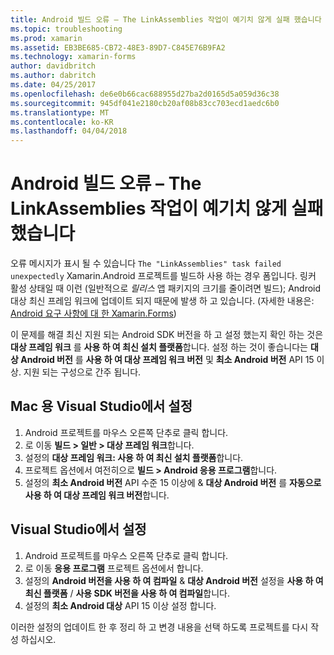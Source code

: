 ```yaml
---
title: Android 빌드 오류 – The LinkAssemblies 작업이 예기치 않게 실패 했습니다
ms.topic: troubleshooting
ms.prod: xamarin
ms.assetid: EB3BE685-CB72-48E3-89D7-C845E76B9FA2
ms.technology: xamarin-forms
author: davidbritch
ms.author: dabritch
ms.date: 04/25/2017
ms.openlocfilehash: de6e0b66cac688955d27ba2d0165d5a059d36c38
ms.sourcegitcommit: 945df041e2180cb20af08b83cc703ecd1aedc6b0
ms.translationtype: MT
ms.contentlocale: ko-KR
ms.lasthandoff: 04/04/2018
---
```

# <a name="android-build-error--the-linkassemblies-task-failed-unexpectedly"></a>Android 빌드 오류 – The LinkAssemblies 작업이 예기치 않게 실패 했습니다

오류 메시지가 표시 될 수 있습니다 `The "LinkAssemblies" task failed unexpectedly` Xamarin.Android 프로젝트를 빌드하 사용 하는 경우 폼입니다. 링커 활성 상태일 때 이런 (일반적으로 *릴리스* 앱 패키지의 크기를 줄이려면 빌드); Android 대상 최신 프레임 워크에 업데이트 되지 때문에 발생 하 고 있습니다. (자세한 내용은: [Android 요구 사항에 대 한 Xamarin.Forms](~/xamarin-forms/get-started/installation.md#android))

이 문제를 해결 최신 지원 되는 Android SDK 버전을 하 고 설정 했는지 확인 하는 것은 **대상 프레임 워크** 를 **사용 하 여 최신 설치 플랫폼**합니다. 설정 하는 것이 좋습니다는 **대상 Android 버전** 를 **사용 하 여 대상 프레임 워크 버전** 및 **최소 Android 버전** API 15 이상. 지원 되는 구성으로 간주 됩니다.

## <a name="setting-in-visual-studio-for-mac"></a>Mac 용 Visual Studio에서 설정

1.  Android 프로젝트를 마우스 오른쪽 단추로 클릭 합니다.
2.  로 이동 **빌드 > 일반 > 대상 프레임 워크**합니다.
3.  설정의 **대상 프레임 워크: 사용 하 여 최신 설치 플랫폼**합니다.
4.  프로젝트 옵션에서 여전히으로 **빌드 > Android 응용 프로그램**합니다.
5.  설정의 **최소 Android 버전** API 수준 15 이상에 & **대상 Android 버전** 를 **자동으로 사용 하 여 대상 프레임 워크 버전**합니다.

## <a name="setting-in-visual-studio"></a>Visual Studio에서 설정

1.  Android 프로젝트를 마우스 오른쪽 단추로 클릭 합니다.
2.  로 이동 **응용 프로그램** 프로젝트 옵션에서 합니다.
3.  설정의 **Android 버전을 사용 하 여 컴파일** & **대상 Android 버전** 설정을 **사용 하 여 최신 플랫폼** / **사용 SDK 버전을 사용 하 여 컴파일**합니다.
4.  설정의 **최소 Android 대상** API 15 이상 설정 합니다.

이러한 설정의 업데이트 한 후 정리 하 고 변경 내용을 선택 하도록 프로젝트를 다시 작성 하십시오.
